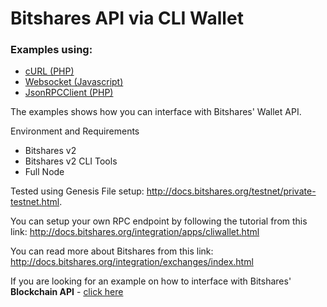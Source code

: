 # Bitshares API via CLI Wallet
### Examples using:
+ [cURL (PHP)](http://php.net/manual/en/book.curl.php)
+ [Websocket (Javascript)](https://developer.mozilla.org/en-US/docs/Web/API/WebSocket)
+ [JsonRPCClient (PHP)](https://gist.github.com/banyan/308599)

The examples shows how you can interface with Bitshares' Wallet API. 

Environment and Requirements
+ Bitshares v2
+ Bitshares v2 CLI Tools
+ Full Node

Tested using Genesis File setup: http://docs.bitshares.org/testnet/private-testnet.html. 

You can setup your own RPC endpoint by following the tutorial from this link: http://docs.bitshares.org/integration/apps/cliwallet.html

You can read more about Bitshares from this link: http://docs.bitshares.org/integration/exchanges/index.html

If you are looking for an example on how to interface with Bitshares' **Blockchain API** - [click here](https://github.com/carlo-fontanos/bitshares-api-php)
